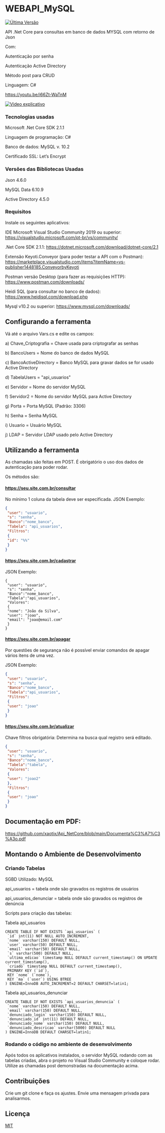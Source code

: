 # WEBAPI_MySQL

[![Última Versão](https://img.shields.io/github/release/dauxio/daux.io.svg?style=flat-square)](https://github.com/xaotix/Api_NetCore/releases)

API .Net Core para consultas em banco de dados MYSQL com retorno de Json


Com:

Autenticação por senha

Autenticação Active Directory

Método post para CRUD

Linguagem: C#

https://youtu.be/i66Zt-WaTnM

[![Video explicativo](http://img.youtube.com/vi/i66Zt-WaTnM/0.jpg)](https://www.youtube.com/watch?v=i66Zt-WaTnM "Video explicativo")

### Tecnologias usadas

Microsoft .Net Core SDK 2.1.1

Linguagem de programação: C#

Banco de dados: MySQL v. 10.2

Certificado SSL: Let’s Encrypt

### Versões das Bibliotecas Usadas
Json 4.6.0

MySQL Data 6.10.9

Active Directory 4.5.0


### Requisitos

Instale os seguintes aplicativos:

IDE Microsoft Visual Studio Community 2019 ou superior: 
https://visualstudio.microsoft.com/pt-br/vs/community/

.Net Core SDK 2.1.1: 
https://dotnet.microsoft.com/download/dotnet-core/2.1

Extensão Keyoti.Conveyor (para poder testar a API com o Postman): 
https://marketplace.visualstudio.com/items?itemName=vs-publisher1448185.ConveyorbyKeyoti

Postman versão Desktop (para fazer as requisições HTTP): 
https://www.postman.com/downloads/

Heidi SQL (para consultar no banco de dados): 
https://www.heidisql.com/download.php

Mysql v10.2 ou superior:
https://www.mysql.com/downloads/


## Configurando a ferramenta

Vá até o arquivo Vars.cs e edite os campos:

a) Chave_Criptografia = Chave usada para criptografar as senhas

b) BancoUsers = Nome do banco de dados MySQL

c) BancoActiveDirectory = Banco MySQL para gravar dados se for usado Active Directory

d) TabelaUsers = "api_usuarios"

e) Servidor = Nome do servidor MySQL

f) Servidor2 = Nome do servidor MySQL para Active Directory

g) Porta = Porta MySQL (Padrão: 3306)

h) Senha = Senha MySQL

i) Usuario = Usuário MySQL

j) LDAP = Servidor LDAP usado pelo Active Directory


## Utilizando a ferramenta

As chamadas são feitas em POST. É obrigatório o uso dos dados de autenticação para poder rodar.

Os métodos são:

#### https://seu.site.com.br/consultar
No mínimo 1 coluna da tabela deve ser especificada.
JSON Exemplo:
```json
{
 "user": "usuario",
 "s": "senha",
 "Banco":"nome_banco",
 "Tabela": "api_usuarios",
 "Filtros":
 {
 "id": "%%"
 }
}
```
#### https://seu.site.com.br/cadastrar
JSON Exemplo:
```jsson
{
 "user": "usuario",
 "s": "senha",
 "Banco":"nome_banco",
 "Tabela":"api_usuarios",
 "Valores":
 {
 "nome": "João da Silva",
 "user": "joao",
 "email": "joao@email.com"
 }
}
```
#### https://seu.site.com.br/apagar
Por questões de segurança não é possível enviar comandos de apagar vários itens de
uma vez.

JSON Exemplo:
```json
{
 "user": "usuario",
 "s": "senha",
 "Banco":"nome_banco",
 "Tabela":"api_usuarios",
 "Filtros":
 {
 "user": "joao"
 }
}
```
#### https://seu.site.com.br/atualizar
Chave filtros obrigatória: Determina na busca qual registro será editado.
```json
{
 "user": "usuario",
 "s": "senha",
 "Banco":"nome_banco",
 "Tabela":"tabela",
 "Valores":
 {
 "user": "joao2"
 },
 "Filtros":
 {
 "user": "joao"
 }
}
```

## Documentação em PDF:
https://github.com/xaotix/Api_NetCore/blob/main/Documenta%C3%A7%C3%A3o.pdf


## Montando o Ambiente de Desenvolvimento

### Criando Tabelas

SGBD Utilizado: MySQL

api_usuarios = tabela onde são gravados os registros de usuários

api_usuarios_denunciar = tabela onde são gravados os registros de denúncia

Scripts para criação das tabelas:

Tabela api_usuarios
```mysql
CREATE TABLE IF NOT EXISTS `api_usuarios` (
 `id` int(11) NOT NULL AUTO_INCREMENT,
 `nome` varchar(150) DEFAULT NULL,
 `user` varchar(50) DEFAULT NULL,
 `email` varchar(50) DEFAULT NULL,
 `s` varchar(500) DEFAULT NULL,
 `ultima_edicao` timestamp NULL DEFAULT current_timestamp() ON UPDATE
current_timestamp(),
 `criado` timestamp NULL DEFAULT current_timestamp(),
 PRIMARY KEY (`id`),
 KEY `nome` (`nome`),
 KEY `ma` (`user`) USING BTREE
) ENGINE=InnoDB AUTO_INCREMENT=2 DEFAULT CHARSET=latin1;
```

Tabela api_usuarios_denunciar

```mysql
CREATE TABLE IF NOT EXISTS `api_usuarios_denuncia` (
 `nome` varchar(150) DEFAULT NULL,
 `email` varchar(150) DEFAULT NULL,
 `denunciado_login` varchar(150) DEFAULT NULL,
 `denunciado_id` int(11) DEFAULT NULL,
 `denunciado_nome` varchar(150) DEFAULT NULL,
 `denunciado_descricao` varchar(5000) DEFAULT NULL
) ENGINE=InnoDB DEFAULT CHARSET=latin1;
```

### Rodando o código no ambiente de desenvolvimento

Após todos os aplicativos instalados, o servidor MySQL rodando com as tabelas criadas, abra o projeto no Visual Studio Community e coloque rodar.
Utilize as chamadas post demonstradas na documentação acima.

## Contribuições

Crie um git clone e faça os ajustes. Envie uma mensagem privada para analisarmos.

## Licença

[MIT](https://choosealicense.com/licenses/mit/)
